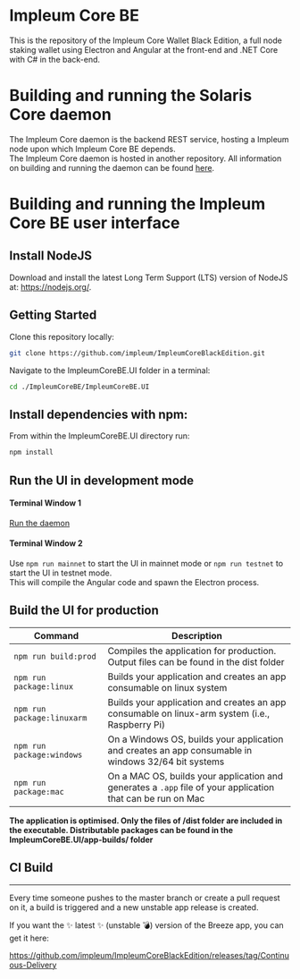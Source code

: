 # Impleum Core BE

This is the repository of the Impleum Core Wallet Black Edition, a full node staking wallet using Electron and Angular at the front-end and .NET Core with C# in the back-end.

# Building and running the Solaris Core daemon

The Impleum Core daemon is the backend REST service, hosting a Impleum node upon which Impleum Core BE depends.  
The Impleum Core daemon is hosted in another repository. All information on building and running the daemon can be found [here](https://github.com/impleum/ImpleumCoreBlackEdition/blob/master/Documentation/getting-started.md).

# Building and running the Impleum Core BE user interface

## Install NodeJS

Download and install the latest Long Term Support (LTS) version of NodeJS at: https://nodejs.org/. 

## Getting Started

Clone this repository locally:

``` bash
git clone https://github.com/impleum/ImpleumCoreBlackEdition.git
```

Navigate to the ImpleumCoreBE.UI folder in a terminal:
``` bash
cd ./ImpleumCoreBE/ImpleumCoreBE.UI
```

## Install dependencies with npm:

From within the ImpleumCoreBE.UI directory run:

``` bash
npm install
```

## Run the UI in development mode

#### Terminal Window 1
[Run the daemon](https://github.com/impleun/ImpleumBitcoinFullNode/blob/master/Documentation/getting-started.md)  

#### Terminal Window 2
Use `npm run mainnet` to start the UI in mainnet mode or `npm run testnet` to start the UI in testnet mode.  
This will compile the Angular code and spawn the Electron process.

## Build the UI for production

|Command|Description|
|--|--|
|`npm run build:prod`| Compiles the application for production. Output files can be found in the dist folder |
|`npm run package:linux`| Builds your application and creates an app consumable on linux system |
|`npm run package:linuxarm`| Builds your application and creates an app consumable on linux-arm system (i.e., Raspberry Pi) |
|`npm run package:windows`| On a Windows OS, builds your application and creates an app consumable in windows 32/64 bit systems |
|`npm run package:mac`|  On a MAC OS, builds your application and generates a `.app` file of your application that can be run on Mac |

**The application is optimised. Only the files of /dist folder are included in the executable. Distributable packages can be found in the ImpleumCoreBE.UI/app-builds/ folder**

## CI Build
-----------

Every time someone pushes to the master branch or create a pull request on it, a build is triggered and a new unstable app release is created.

If you want the :sparkles: latest :sparkles: (unstable :bomb:) version of the Breeze app, you can get it here: 

https://github.com/impleum/ImpleumCoreBlackEdition/releases/tag/Continuous-Delivery


